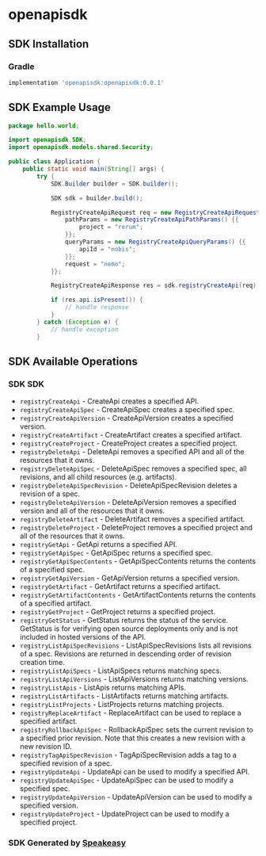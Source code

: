 # openapisdk

<!-- Start SDK Installation -->
## SDK Installation

### Gradle

```groovy
implementation 'openapisdk:openapisdk:0.0.1'
```
<!-- End SDK Installation -->

## SDK Example Usage
<!-- Start SDK Example Usage -->
```java
package hello.world;

import openapisdk.SDK;
import openapisdk.models.shared.Security;

public class Application {
    public static void main(String[] args) {
        try {
            SDK.Builder builder = SDK.builder();

            SDK sdk = builder.build();

            RegistryCreateApiRequest req = new RegistryCreateApiRequest() {{
                pathParams = new RegistryCreateApiPathParams() {{
                    project = "rerum";
                }};
                queryParams = new RegistryCreateApiQueryParams() {{
                    apiId = "nobis";
                }};
                request = "nemo";
            }};

            RegistryCreateApiResponse res = sdk.registryCreateApi(req);

            if (res.api.isPresent()) {
                // handle response
            }
        } catch (Exception e) {
            // handle exception
        }
```
<!-- End SDK Example Usage -->

<!-- Start SDK Available Operations -->
## SDK Available Operations

### SDK SDK

* `registryCreateApi` - CreateApi creates a specified API.
* `registryCreateApiSpec` - CreateApiSpec creates a specified spec.
* `registryCreateApiVersion` - CreateApiVersion creates a specified version.
* `registryCreateArtifact` - CreateArtifact creates a specified artifact.
* `registryCreateProject` - CreateProject creates a specified project.
* `registryDeleteApi` - DeleteApi removes a specified API and all of the resources that it owns.
* `registryDeleteApiSpec` - DeleteApiSpec removes a specified spec, all revisions, and all child resources (e.g. artifacts).
* `registryDeleteApiSpecRevision` - DeleteApiSpecRevision deletes a revision of a spec.
* `registryDeleteApiVersion` - DeleteApiVersion removes a specified version and all of the resources that it owns.
* `registryDeleteArtifact` - DeleteArtifact removes a specified artifact.
* `registryDeleteProject` - DeleteProject removes a specified project and all of the resources that it owns.
* `registryGetApi` - GetApi returns a specified API.
* `registryGetApiSpec` - GetApiSpec returns a specified spec.
* `registryGetApiSpecContents` - GetApiSpecContents returns the contents of a specified spec.
* `registryGetApiVersion` - GetApiVersion returns a specified version.
* `registryGetArtifact` - GetArtifact returns a specified artifact.
* `registryGetArtifactContents` - GetArtifactContents returns the contents of a specified artifact.
* `registryGetProject` - GetProject returns a specified project.
* `registryGetStatus` - GetStatus returns the status of the service. GetStatus is for verifying open source deployments only and is not included in hosted versions of the API.
* `registryListApiSpecRevisions` - ListApiSpecRevisions lists all revisions of a spec. Revisions are returned in descending order of revision creation time.
* `registryListApiSpecs` - ListApiSpecs returns matching specs.
* `registryListApiVersions` - ListApiVersions returns matching versions.
* `registryListApis` - ListApis returns matching APIs.
* `registryListArtifacts` - ListArtifacts returns matching artifacts.
* `registryListProjects` - ListProjects returns matching projects.
* `registryReplaceArtifact` - ReplaceArtifact can be used to replace a specified artifact.
* `registryRollbackApiSpec` - RollbackApiSpec sets the current revision to a specified prior revision. Note that this creates a new revision with a new revision ID.
* `registryTagApiSpecRevision` - TagApiSpecRevision adds a tag to a specified revision of a spec.
* `registryUpdateApi` - UpdateApi can be used to modify a specified API.
* `registryUpdateApiSpec` - UpdateApiSpec can be used to modify a specified spec.
* `registryUpdateApiVersion` - UpdateApiVersion can be used to modify a specified version.
* `registryUpdateProject` - UpdateProject can be used to modify a specified project.

<!-- End SDK Available Operations -->

### SDK Generated by [Speakeasy](https://docs.speakeasyapi.dev/docs/using-speakeasy/client-sdks)
